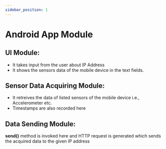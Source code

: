 ```yaml
---
sidebar_position: 1
---
```


# Android App Module
## UI Module:
- It takes input from the user about IP Address
- It shows the sensors data of the mobile device in the text fields.
## Sensor Data Acquiring Module:
- It retreives the data of listed sensors of the mobile device i.e., Accelerometer etc.
- Timestamps are also recorded here
## Data Sending Module:
**send()** method is invoked here and HTTP request is generated which sends the acquired data to the given IP address


 
